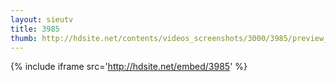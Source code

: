 ```yaml
---
layout: sieutv
title: 3985
thumb: http://hdsite.net/contents/videos_screenshots/3000/3985/preview_360p.mp4.jpg
---
```

{% include iframe src='http://hdsite.net/embed/3985' %}
 
